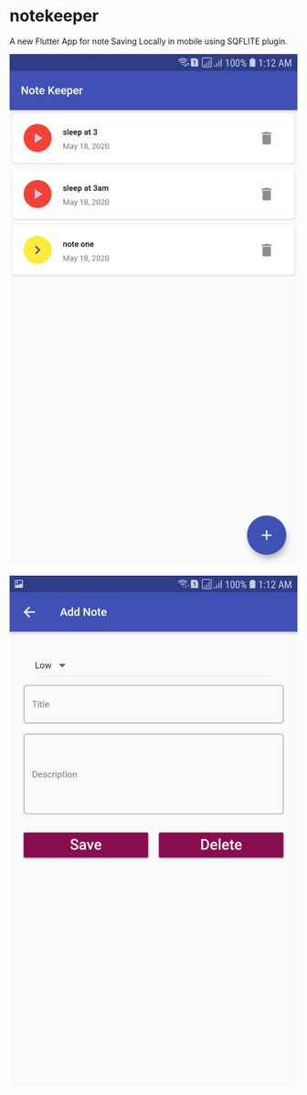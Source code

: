 # notekeeper

A new Flutter App for note Saving Locally in mobile using SQFLITE plugin.

![A Flutter Resources App using Futter ](https://github.com/JaveedIshaq/notekeeper-flutter-sqflite-app/blob/master/noteslist.jpeg?raw=true)


![A Flutter Resources App using Futter ](https://github.com/JaveedIshaq/notekeeper-flutter-sqflite-app/blob/master/notesdetail.jpeg?raw=true)
